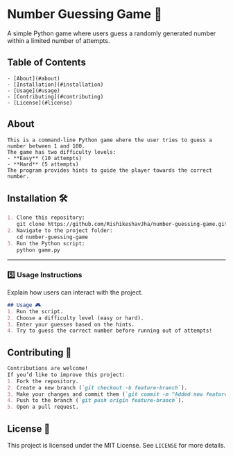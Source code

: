 # Number Guessing Game 🎯
A simple Python game where users guess a randomly generated number within a limited number of attempts.
## Table of Contents
```
- [About](#about)
- [Installation](#installation)
- [Usage](#usage)
- [Contributing](#contributing)
- [License](#license)
```
## About
```
This is a command-line Python game where the user tries to guess a number between 1 and 100. 
The game has two difficulty levels:
- **Easy** (10 attempts)
- **Hard** (5 attempts)
The program provides hints to guide the player towards the correct number.
```
## Installation 🛠️
```md
1. Clone this repository:  
   git clone https://github.com/RishikeshavJha/number-guessing-game.git
2. Navigate to the project folder:
   cd number-guessing-game
3. Run the Python script:
   python game.py
```
---

### 5️⃣ **Usage Instructions**  
Explain how users can interact with the project.  
```md
## Usage 🎮
1. Run the script.
2. Choose a difficulty level (easy or hard).
3. Enter your guesses based on the hints.
4. Try to guess the correct number before running out of attempts!
```

## Contributing 🤝
```md
Contributions are welcome!  
If you’d like to improve this project:
1. Fork the repository.
2. Create a new branch (`git checkout -b feature-branch`).
3. Make your changes and commit them (`git commit -m "Added new feature"`).
4. Push to the branch (`git push origin feature-branch`).
5. Open a pull request.
```
## License 📜
This project is licensed under the MIT License. See `LICENSE` for more details.


